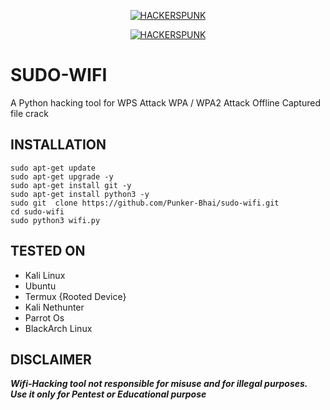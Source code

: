 <p align="center">
<a href="https://punkers.business.site"><img title="HACKERSPUNK" src="https://img.shields.io/badge/MADE%20IN-INDIA-SCRIPT?colorA=%23ff8100&colorB=%23017e40&colorC=%23ff0000&style=for-the-badge"></a>
</p>
</p>
<p align="center">
<a href="https://punkers.business.site"><img title="HACKERSPUNK" src="https://img.shields.io/badge/HACKERS-PUNK-green?style=for-the-badge&logo=appveyor"></a>
</p>

# SUDO-WIFI
A Python hacking tool for WPS Attack WPA / WPA2 Attack Offline Captured file crack

## INSTALLATION
```
sudo apt-get update
sudo apt-get upgrade -y
sudo apt-get install git -y
sudo apt-get install python3 -y
sudo git  clone https://github.com/Punker-Bhai/sudo-wifi.git
cd sudo-wifi
sudo python3 wifi.py
```
## TESTED ON
* Kali Linux
* Ubuntu
* Termux {Rooted Device}
* Kali Nethunter
* Parrot Os
* BlackArch Linux
## DISCLAIMER
*****Wifi-Hacking tool not responsible for misuse and for illegal purposes. Use it only for Pentest or Educational purpose*****
